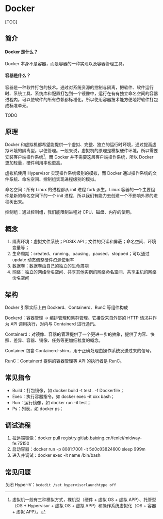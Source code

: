 # Docker

[TOC]

## 简介

#### Docker 是什么？

Docker 本身不是容器，而是容器的一种实现以及容器管理工具。

#### 容器是什么？

容器是一种软件打包的技术。通过对系统资源的控制与隔离，把软件、软件运行时、系统工具、系统库和配置打包到一个镜像中，运行在有有独立命名空间的容器进程内，可以使软件的所有依赖都标准化。所以使用容器技术能方便地将软件打包成标准单元。

TODO

## 原理

Docker 和虚拟机都希望能提供一个虚拟、完整、独立的运行时环境，通过提高虚拟环境的隔离型，以便管理。一般来说，虚拟机的原理是模拟硬件环境，所以需要安装客户端操作系统[^模拟硬件]，而 Docker 并不需要这层客户端操作系统，所以 Docker 更加轻量，硬件利用率也更高。

[^模拟硬件]: 虚拟机一般有三种模拟方式，裸机型（硬件 + 虚拟 OS + 虚拟 APP）、托管型（OS + Hypervisor + 虚拟 OS + 虚拟 APP）和操作系统虚拟化（OS + 容器 + 虚拟 APP）。

虚拟机使用 Hypervisor 实现操作系统级别的模拟，而 Docker 通过操作系统的文件系统、命名空间、控制组实现进程级别的模拟。

命名空间：所有 Linux 的进程都从 init 进程 fork 派生。Linux 容器的一个主要组件是新的命名空间下的一个 init 进程，所以我们有能力去创建一个不影响外界的进程树出来。

控制组：通过控制组，我们能限制进程对 CPU、磁盘、内存的使用。

## 概念

1. 隔离环境：虚拟文件系统；POSIX API；文件的只读和屏蔽；命名空间、环境变量等；
2. 生命周期：created、running、pausing、paused、stopped；可以通过 update 动态调整硬件资源使用率
3. 数据卷：数据卷由自己的独立的生命周期
4. 网络：独立的网络命名空间、共享其他实例的网络命名空间、共享主机的网络命名空间

## 架构

Docker 引擎实际上由 Dockerd、Containerd、RunC 等组件构成

Dockerd：容器管理 -> 编排管理和集群管理。它接受来自外部的 HTTP 请求并作为 API 调用执行，对内与 Containerd 进行通讯。

Containerd：对镜像、容器的管理提供了一个更进一步的抽象，提供了内容、快照、差异、容器、镜像、任务等更加细粒度的概念。

Container 包含 Containerd-shim，用于正确处理由操作系统发送过来的信号。

RunC：Containerd 提供的容器管理等 API 的执行者是 RunC。

## 常见指令

- Build：打包镜像，如 docker build -t test . -f Dockerfile；
- Exec：执行容器指令，如 docker exec -it xxx bash；
- Run：运行镜像，如 docker run -it test；
- Ps：列表，如 docker ps；

## 调试流程

1. 拉远端镜像：docker pull registry.gitlab.baixing.cn/fenlei/midway-fe:75150
2. 启动容器：docker run -p 8081:7001 -it 5d0c03824600 sleep 999m
3. 进入并调试：docker exec -it name /bin/bash

## 常见问题

关闭 Hyper-V：`bcdedit /set hypervisorlaunchtype off`
